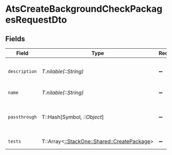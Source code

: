 # AtsCreateBackgroundCheckPackagesRequestDto


## Fields

| Field                                                                               | Type                                                                                | Required                                                                            | Description                                                                         | Example                                                                             |
| ----------------------------------------------------------------------------------- | ----------------------------------------------------------------------------------- | ----------------------------------------------------------------------------------- | ----------------------------------------------------------------------------------- | ----------------------------------------------------------------------------------- |
| `description`                                                                       | *T.nilable(::String)*                                                               | :heavy_minus_sign:                                                                  | Package description                                                                 | Skills test to gauge a candidate's proficiency in job-specific skills               |
| `name`                                                                              | *T.nilable(::String)*                                                               | :heavy_minus_sign:                                                                  | Package name                                                                        | Test 1                                                                              |
| `passthrough`                                                                       | T::Hash[Symbol, *::Object*]                                                         | :heavy_minus_sign:                                                                  | Value to pass through to the provider                                               | {<br/>"other_known_names": "John Doe"<br/>}                                         |
| `tests`                                                                             | T::Array<[::StackOne::Shared::CreatePackage](../../models/shared/createpackage.md)> | :heavy_minus_sign:                                                                  | Package tests                                                                       |                                                                                     |